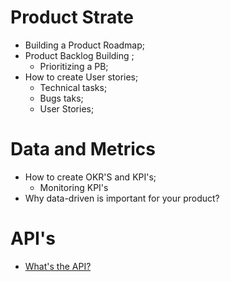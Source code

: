 # Product Strate

* Building a Product Roadmap;
* Product Backlog Building ;
   * Prioritizing a PB;
* How to create User stories; 
   * Technical tasks;
   * Bugs taks;
   * User Stories;


# Data and Metrics

* How to create OKR'S and KPI's;
   * Monitoring KPI's
* Why data-driven is important for your product?

# API's

* [What's the API?](https://github.com/jessicaxafranski/learn_about_product/blob/main/about_api.md)
